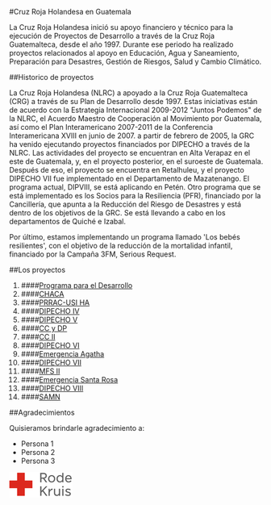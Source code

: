 #Cruz Roja Holandesa en Guatemala

La Cruz Roja Holandesa inició su apoyo financiero y técnico para la ejecución de Proyectos de Desarrollo a través de la Cruz Roja Guatemalteca, desde el año 1997. Durante ese periodo ha realizado proyectos relacionados al apoyo en Educación, Agua y Saneamiento, Preparación para Desastres, Gestión de Riesgos, Salud y Cambio Climático.

##Historico de proyectos

La Cruz Roja Holandesa (NLRC) a apoyado a la Cruz Roja Guatemalteca (CRG) a través de su Plan de Desarrollo desde 1997. Estas iniciativas están de acuerdo con la Estrategia Internacional 2009-2012 "Juntos Podemos" de la NLRC, el Acuerdo Maestro de Cooperación al Movimiento por Guatemala, así como el Plan Interamericano 2007-2011 de la Conferencia Interamericana XVIII en junio de 2007. a partir de febrero de 2005, la GRC ha venido ejecutando proyectos financiados por DIPECHO a través de la NLRC. Las actividades del proyecto se encuentran en Alta Verapaz en el este de Guatemala, y, en el proyecto posterior, en el suroeste de Guatemala. Después de eso, el proyecto se encuentra en Retalhuleu, y el proyecto DIPECHO VII fue implementado en el Departamento de Mazatenango. El programa actual, DIPVIII, se está aplicando en Petén. Otro programa que se está implementado es los Socios para la Resiliencia (PFR), financiado por la Cancillería, que apunta a la Reducción del Riesgo de Desastres y está dentro de los objetivos de la GRC. Se está llevando a cabo en los departamentos de Quiché e Izabal.

Por último, estamos implementando un programa llamado 'Los bebés resilientes', con el objetivo de la reducción de la mortalidad infantil, financiado por la Campaña 3FM, Serious Request.

##Los proyectos

1. ####[Programa para el Desarrollo][p01]
2. ####[CHACA][p02]
3. ####[PRRAC-USI HA][p03]
4. ####[DIPECHO IV][p04]
5. ####[DIPECHO V][p05]
6. ####[CC y DP][p06]
7. ####[CC II][p07]
8. ####[DIPECHO VI][p08]
9. ####[Emergencia Agatha][p09]
10. ####[DIPECHO VII][p10]
11. ####[MFS II][p11]
12. ####[Emergencia Santa Rosa][p12]
13. ####[DIPECHO VIII][p13]
14. ####[SAMN][p14]

##Agradecimientos

Quisieramos brindarle agradecimiento a:

* Persona 1
* Persona 2
* Persona 3

![](images/rodekruis-125x50.png)

[p01]: proyectos/p01.md	"Programa para el Desarrollo"
[p02]: proyectos/p02.md	"Cooperación Holandesa para Ayuda en Centroamérica -CHACA-"
[p03]: proyectos/p03.md	"Atención a la salud preventiva, agua y saneamiento en 12 comunidades de Alta Verapaz, Guatemala"
[p04]: proyectos/p04.md	"Fortalecimiento de las Capacidades para la mitigación de desastres en el Municipio de Cobán y 30 comunidades de la cuenca del Río Chixoy"
[p05]: proyectos/p05.md	"Reduciendo los Riesgos en Comunidades Vulnerables del  Municipio de Santo Domingo, Departamento de Suchitepéquez, Guatemala"
[p06]: proyectos/p06.md	"Fortaleciendo capacidades ante los riesgos de Cambio Climático en el Oriente de Guatemala"
[p07]: proyectos/p07.md	"Reducción de Vulnerabilidades ante los efectos del Cambio Climático en Guatemala, Fase II"
[p08]: proyectos/p08.md	"Trabajando juntos podemos reducir los riesgos en las comunidades vulnerables de Champerico y Retalhuleu, Guatemala"
[p09]: proyectos/p09.md	"Respuesta inmediata ante las inundaciones provocadas por la Tormenta AGATHA, en la región suroccidente de Guatemala"
[p10]: proyectos/p10.md	"Fortaleciendo la Resiliencia de las comunidades ante los efectos de los desastres en parcelamiento La Máquina, Suchitepéquez y Retalhuleu"
[p11]: proyectos/p11.md	"Reducción del riesgo de desastres incrementados por el Cambio Climático"
[p12]: proyectos/p12.md	"Respuesta Inmediata a los efectos de los sismos en el departamento de Santa Rosa, Guatemala"
[p13]: proyectos/p13.md	"Aumentando la resiliencia ante los desastres en el departamento del Peten, Guatemala"
[p14]: proyectos/p14.md	"Mejorando la Salud Materno Neonatal de Comunidades Vulnerables de San Marcos, Guatemala"